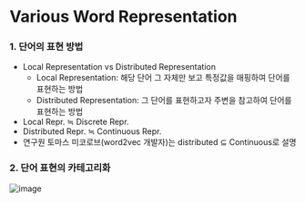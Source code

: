 # Various Word Representation

### 1. 단어의 표현 방법
- Local Representation vs Distributed Representation
    - Local Representation: 해당 단어 그 자체만 보고 특정값을 매핑하여 단어를 표현하는 방법
    - Distributed Representation: 그 단어를 표현하고자 주변을 참고하여 단어를 표현하는 방법
- Local Repr. ≒ Discrete Repr.
- Distributed Repr. ≒ Continuous Repr.
- 연구원 토마스 미코로브(word2vec 개발자)는 distributed ⊆ Continuous로 설명

### 2. 단어 표현의 카테고리화
![image](https://wikidocs.net/images/page/31767/wordrepresentation.PNG)
